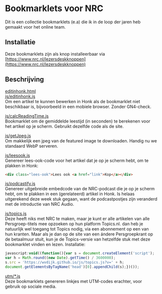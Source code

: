# Bookmarklets voor NRC

Dit is een collectie bookmarklets (e.a) die ik in de loop der jaren heb gemaakt voor het online team.

## Installatie

Deze bookmarklets zijn als knop installeerbaar via [https://www.nrc.nl/lezersdeskknoppen](https://www.nrc.nl/lezersdeskknoppen)

## Beschrijving
[editinhonk.html](/editinhonk.html)  
[js/editinhonk.js](js/editinhonk.js)  
Om een artikel te kunnen bewerken in Honk als de bookmarklet niet beschikbaar is, bijvoorbeeld in een mobiele browser. Zonder GN4-check.

[js/calcReadingTime.js](js/calcReadingTime.js)  
Bookmarklet om de gemiddelde leestijd (in seconden) te berekenen voor het artikel op je scherm. Gebruikt dezelfde code als de site.

[js/getJpeg.js](js/getJpeg.js)  
Om makkelijk een jpeg van de featured image te downloaden. Handig nu we standaard WebP serveren.

[js/leesook.js](js/leesook.js)  
Genereer lees-ook-code voor het artikel dat je op je scherm hebt, om te plakken in Honk:
```html
<div class="lees-ook">Lees ook <a href="link">Kop</a></div>
```

[js/podcastify.js](js/podcastify.js)  
Genereer uitgebreide embedcode van de NRC-podcast die je op je scherm hebt, om te plakken in een (gerelateerd) artikel in Honk. Is helaas uitgerekend deze week stuk gegaan, want de podcastpostjes zijn veranderd met de introductie van NRC Audio.

[js/topics.js](js/topics.js)  
Deze heeft niks met NRC te maken, maar je kunt er alle artikelen van alle Persgroep-titels mee opzoeken op hun platform Topics.nl. dan heb je natuurlijk wel toegang tot Topics nodig, via een abonnement op een van hun kranten. Maar als je dan op de site van een ándere Persgroepkrant op de betaalmuur stuit, kun je de Topics-versie van hetzelfde stuk met deze bookmarklet vinden en lezen. Installatie:

```javascript
javascript:void((function(){var s = document.createElement('script');
var h = Math.round((new Date).getTime() / 3600000);
s.src = 'https://wvdijk.github.io/js/topics.js?v=' + h;
document.getElementsByTagName('head')[0].appendChild(s);})());
```

[utm/*.js](/utm/)  
Deze bookmarklets genereren linkjes met UTM-codes erachter, voor gebruik op sociale media.
